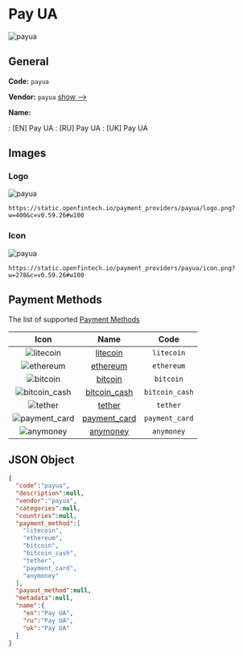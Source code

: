 
# Pay UA 
![payua](https://static.openfintech.io/payment_providers/payua/logo.png?w=400&c=v0.59.26#w100)  

## General 
 
**Code:** `payua` 
 
**Vendor:** `payua` [show -->](/vendors/payua/) 
 
**Name:** 
 
:	[EN] Pay UA 
:	[RU] Pay UA 
:	[UK] Pay UA 
 

## Images 

### Logo 
 
![payua](https://static.openfintech.io/payment_providers/payua/logo.png?w=400&c=v0.59.26#w100)  

```
https://static.openfintech.io/payment_providers/payua/logo.png?w=400&c=v0.59.26#w100
```  

### Icon 
 
![payua](https://static.openfintech.io/payment_providers/payua/icon.png?w=278&c=v0.59.26#w100)  

```
https://static.openfintech.io/payment_providers/payua/icon.png?w=278&c=v0.59.26#w100
```  

## Payment Methods 
 
The list of supported [Payment Methods](/payment-methods/) 

|Icon|Name|Code| 
|:---:|:---:|:---:| 
|![litecoin](https://static.openfintech.io/payment_methods/litecoin/icon.png?w=278&c=v0.59.26#w100) |[litecoin](/payment-methods/litecoin/)|`litecoin`| 
|![ethereum](https://static.openfintech.io/payment_methods/ethereum/icon.svg?w=278&c=v0.59.26#w100) |[ethereum](/payment-methods/ethereum/)|`ethereum`| 
|![bitcoin](https://static.openfintech.io/payment_methods/bitcoin/icon.svg?w=278&c=v0.59.26#w100) |[bitcoin](/payment-methods/bitcoin/)|`bitcoin`| 
|![bitcoin_cash](https://static.openfintech.io/payment_methods/bitcoin_cash/icon.png?w=278&c=v0.59.26#w100) |[bitcoin_cash](/payment-methods/bitcoin_cash/)|`bitcoin_cash`| 
|![tether](https://static.openfintech.io/payment_methods/tether/icon.svg?w=278&c=v0.59.26#w100) |[tether](/payment-methods/tether/)|`tether`| 
|![payment_card](https://static.openfintech.io/payment_methods/payment_card/icon.svg?w=278&c=v0.59.26#w100) |[payment_card](/payment-methods/payment_card/)|`payment_card`| 
|![anymoney](https://static.openfintech.io/payment_methods/anymoney/icon.png?w=278&c=v0.59.26#w100) |[anymoney](/payment-methods/anymoney/)|`anymoney`| 
 

## JSON Object 

```json
{
  "code":"payua",
  "description":null,
  "vendor":"payua",
  "categories":null,
  "countries":null,
  "payment_method":[
    "litecoin",
    "ethereum",
    "bitcoin",
    "bitcoin_cash",
    "tether",
    "payment_card",
    "anymoney"
  ],
  "payout_method":null,
  "metadata":null,
  "name":{
    "en":"Pay UA",
    "ru":"Pay UA",
    "uk":"Pay UA"
  }
}
```  
